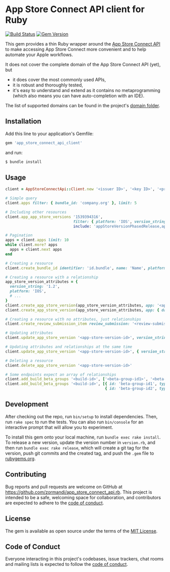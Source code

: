 # App Store Connect API client for Ruby

[![Build Status](https://github.com/zormandi/app_store_connect_api.rb/actions/workflows/main.yml/badge.svg)](https://github.com/zormandi/app_store_connect_api.rb/actions/workflows/main.yml)
[![Gem Version](https://badge.fury.io/rb/app_store_connect_api_client.svg)](https://badge.fury.io/rb/app_store_connect_api_client)

This gem provides a thin Ruby wrapper around the [App Store Connect API](https://developer.apple.com/documentation/appstoreconnectapi) to make accessing App Store Connect more convenient and to help automate your Apple workflows.

It does not cover the complete domain of the App Store Connect API (yet), but
- it does cover the most commonly used APIs,
- it is robust and thoroughly tested,
- it's easy to understand and extend as it contains no metaprogramming (which also means you can have auto-completion with an IDE).

The list of supported domains can be found in the project's [domain folder](https://github.com/zormandi/app_store_connect_api.rb/blob/main/lib/app_store_connect_api/domain).

## Installation

Add this line to your application's Gemfile:

```ruby
gem 'app_store_connect_api_client'
```

and run:

```bash
$ bundle install
```

## Usage

```ruby
client = AppStoreConnectApi::Client.new '<issuer ID>', '<key ID>', '<private key>'

# Simple query
client.apps filter: { bundle_id: 'company.org' }, limit: 5

# Including other resources
client.app_app_store_versions '1539394316', 
                              filter: { platform: 'IOS', version_string: '2.2' }, 
                              include: 'appStoreVersionPhasedRelease,appStoreVersionLocalizations'

# Pagination
apps = client.apps limit: 10
while client.more? apps
  apps = client.next apps
end

# Creating a resource
client.create_bundle_id identifier: 'id.bundle', name: 'Name', platform: 'IOS'

# Creating a resource with a relationship
app_store_version_attributes = {
  version_string: '1.2',
  platform: 'IOS',
  # ...
}
client.create_app_store_version(app_store_version_attributes, app: '<app-id>') # Using the shorthand syntax for specifying relationships
client.create_app_store_version(app_store_version_attributes, app: { data: { id: '<app-id>', type: 'apps' } }) # Using the full relationship syntax

# Creating a resource with no attributes, just relationships
client.create_review_submission_item review_submission: '<review-submission-id>', app_store_version: '<app-store-version-id>'

# Updating attributes
client.update_app_store_version '<app-store-version-id>', version_string: '1.3'

# Updating attributes and relationships at the same time
client.update_app_store_version '<app-store-version-id>', { version_string: '1.3' }, build: '<build-id>'

# Deleting a resource
client.delete_app_store_version '<app-store-version-id>'

# Some endpoints expect an array of relationships 
client.add_build_beta_groups '<build-id>', ['<beta-group-id1>', '<beta-group-id2>'] # Using the shorthand syntax for specifying relationships
client.add_build_beta_groups '<build-id>', [{ id: 'beta-group-id1', type: 'betaGroups' },
                                            { id: 'beta-group-id2', type: 'betaGroups' }] # Using the full relationship syntax
```

## Development

After checking out the repo, run `bin/setup` to install dependencies. Then, run `rake spec` to run the tests. You can also run `bin/console` for an interactive prompt that will allow you to experiment.

To install this gem onto your local machine, run `bundle exec rake install`. To release a new version, update the version number in `version.rb`, and then run `bundle exec rake release`, which will create a git tag for the version, push git commits and the created tag, and push the `.gem` file to [rubygems.org](https://rubygems.org).

## Contributing

Bug reports and pull requests are welcome on GitHub at https://github.com/zormandi/app_store_connect_api.rb. This project is intended to be a safe, welcoming space for collaboration, and contributors are expected to adhere to the [code of conduct](https://github.com/zormandi/app_store_connect_api.rb/blob/main/CODE_OF_CONDUCT.md).

## License

The gem is available as open source under the terms of the [MIT License](https://opensource.org/licenses/MIT).

## Code of Conduct

Everyone interacting in this project's codebases, issue trackers, chat rooms and mailing lists is expected to follow the [code of conduct](https://github.com/zormandi/app_store_connect_api.rb/blob/main/CODE_OF_CONDUCT.md).
